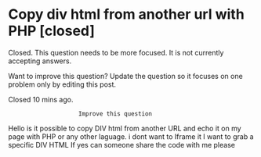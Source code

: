 
# Copy div html from another url with PHP [closed]







Closed. This question needs to be more focused. It is not currently accepting answers.
                        
                    










Want to improve this question? Update the question so it focuses on one problem only by editing this post.


Closed 10 mins ago.







                        Improve this question
                    



Hello is it possible to copy DIV html from another URL and echo it on my page with PHP or any other laguage.
i dont want to Iframe it
I want to grab a specific DIV HTML
If yes can someone share the code with me please

        